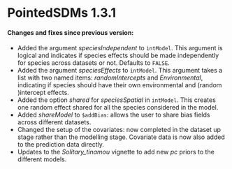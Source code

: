 # PointedSDMs 1.3.1

#### Changes and fixes since previous version:

-   Added the argument *speciesIndependent* to `intModel`. This argument is logical and indicates if species effects should be made independently for species across datasets or not. Defaults to `FALSE`.
-   Added the argument *speciesEffects* to `intModel`. This argument takes a list with two named items: *randomIntercepts* and *Environmental*, indicating if species should have their own environmental and (random )intercept effects.
-   Added the option *shared* for *speciesSpatial* in `intModel`. This creates one random effect shared for all the species considered in the model.
-   Added *shareModel* to `$addBias`: allows the user to share bias fields across different datasets.
-   Changed the setup of the covariates: now completed in the dataset up stage rather than the modelling stage. Covariate data is now also added to the prediction data directly.
-   Updates to the *Solitary_tinamou* vignette to add new *pc* priors to the different models.
